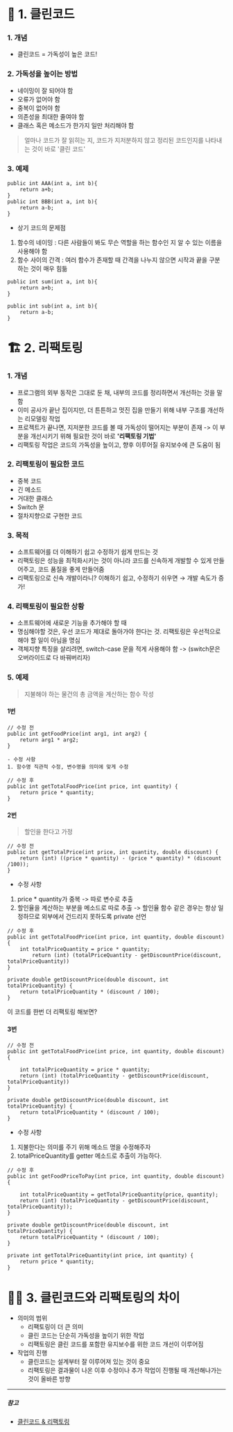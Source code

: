 # 🌈 1. 클린코드

### 1. 개념

- 클린코드 = 가독성이 높은 코드!

### 2. 가독성을 높이는 방법
- 네이밍이 잘 되어야 함
- 오류가 없어야 함
- 중복이 없어야 함
- 의존성을 최대한 줄여야 함
- 클래스 혹은 메소드가 한가지 일만 처리해야 함

> 얼마나 코드가 잘 읽히는 지, 코드가 지저분하지 않고 정리된 코드인지를 나타내는 것이 바로 '클린 코드'

### 3. 예제

```
public int AAA(int a, int b){
    return a+b;
}
public int BBB(int a, int b){
    return a-b;
}
```
- 상기 코드의 문제점
1. 함수의 네이밍 : 다른 사람들이 봐도 무슨 역할을 하는 함수인 지 알 수 있는 이름을 사용해야 함
2. 함수 사이의 간격 : 여러 함수가 존재할 때 간격을 나누지 않으면 시작과 끝을 구분하는 것이 매우 힘듦

```
public int sum(int a, int b){
    return a+b;
}

public int sub(int a, int b){
    return a-b;
}
```


# 🏗️ 2. 리팩토링

### 1. 개념

- 프로그램의 외부 동작은 그대로 둔 채, 내부의 코드를 정리하면서 개선하는 것을 말함
- 이미 공사가 끝난 집이지만, 더 튼튼하고 멋진 집을 만들기 위해 내부 구조를 개선하는 리모델링 작업
- 프로젝트가 끝나면, 지저분한 코드를 볼 때 가독성이 떨어지는 부분이 존재  -> 이 부분을 개선시키기 위해 필요한 것이 바로 **'리팩토링 기법'**
- 리팩토링 작업은 코드의 가독성을 높이고, 향후 이루어질 유지보수에 큰 도움이 됨

### 2. 리팩토링이 필요한 코드
- 중복 코드
- 긴 메소드
- 거대한 클래스
- Switch 문
- 절차지향으로 구현한 코드

### 3. 목적

- 소프트웨어를 더 이해하기 쉽고 수정하기 쉽게 만드는 것
- 리팩토링은 성능을 최적화시키는 것이 아니라 코드를 신속하게 개발할 수 있게 만들어주고, 코드 품질을 좋게 만들어줌
- 리팩토링으로 신속 개발이라니? 이해하기 쉽고, 수정하기 쉬우면 → 개발 속도가 증가!

### 4. 리팩토링이 필요한 상황

- 소프트웨어에 새로운 기능을 추가해야 할 때
- 명심해야할 것은, 우선 코드가 제대로 돌아가야 한다는 것. 리팩토링은 우선적으로 해야 할 일이 아님을 명심
- 객체지향 특징을 살리려면, switch-case 문을 적게 사용해야 함 -> (switch문은 오버라이드로 다 바꿔버리자)


### 5. 예제

> 지불해야 하는 물건의 총 금액을 계산하는 함수 작성

#### 1번

```
// 수정 전
public int getFoodPrice(int arg1, int arg2) {
    return arg1 * arg2;
}

- 수정 사항
1. 함수명 직관적 수정, 변수명을 의미에 맞게 수정

// 수정 후
public int getTotalFoodPrice(int price, int quantity) {
    return price * quantity;
}
```

#### 2번

> 할인을 한다고 가정

```
// 수정 전
public int getTotalPrice(int price, int quantity, double discount) {
    return (int) ((price * quantity) - (price * quantity) * (discount /100));
}
```
- 수정 사항
1. price * quantity가 중복 -> 따로 변수로 추출
2. 할인율을 계산하는 부분을 메소드로 따로 추출 -> 할인율 함수 같은 경우는 항상 일정하므로 외부에서 건드리지 못하도록 private 선언

```
// 수정 후
public int getTotalFoodPrice(int price, int quantity, double discount) {
	int totalPriceQuantity = price * quantity;
    	return (int) (totalPriceQuantity - getDiscountPrice(discount, totalPriceQuantity))
}

private double getDiscountPrice(double discount, int totalPriceQuantity) {
    return totalPriceQuantity * (discount / 100);
}
```

이 코드를 한번 더 리팩토링 해보면?


#### 3번
```
// 수정 전
public int getTotalFoodPrice(int price, int quantity, double discount) {
	
    int totalPriceQuantity = price * quantity;
    return (int) (totalPriceQuantity - getDiscountPrice(discount, totalPriceQuantity))
}

private double getDiscountPrice(double discount, int totalPriceQuantity) {
    return totalPriceQuantity * (discount / 100);
}
```

- 수정 사항
1. 지불한다는 의미를 주기 위해 메소드 명을 수정해주자
2. totalPriceQuantity를 getter 메소드로 추출이 가능하다.

```
// 수정 후
public int getFoodPriceToPay(int price, int quantity, double discount) {
    
    int totalPriceQuantity = getTotalPriceQuantity(price, quantity);
    return (int) (totalPriceQuantity - getDiscountPrice(discount, totalPriceQuantity));
}

private double getDiscountPrice(double discount, int totalPriceQuantity) {
    return totalPriceQuantity * (discount / 100);
}

private int getTotalPriceQuantity(int price, int quantity) {
    return price * quantity;
}
```

# 🚗🦷 3.  클린코드와 리팩토링의 차이

- 의미의 범위
	- 리팩토링이 더 큰 의미
	- 클린 코드는 단순히 가독성을 높이기 위한 작업
	- 리팩토링은 클린 코드를 포함한 유지보수를 위한 코드 개선이 이루어짐
- 작업의 진행
	- 클린코드는 설계부터 잘 이루어져 있는 것이 중요
	- 리팩토링은 결과물이 나온 이후 수정이나 추가 작업이 진행될 때 개선해나가는 것이 올바른 방향

---

##### 참고
- [클린코드 & 리팩토링](https://gyoogle.dev/blog/computer-science/software-engineering/Clean%20Code%20&%20Refactoring.html)
